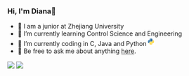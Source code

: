 

### Hi, I'm Diana👋



- 🔭 I am a junior at Zhejiang University
- 🌱 I’m currently learning Control Science and Engineering
- 🤔 I’m currently coding in C, Java and Python<img height="20" src="https://raw.githubusercontent.com/github/explore/80688e429a7d4ef2fca1e82350fe8e3517d3494d/topics/python/python.png">
- 💬 Be free to ask me about anything [here](https://github.com/Ainsley-uu/Ainsley-uu/issues).

<img align="center" src="https://github-readme-stats.vercel.app/api?username=Ainsley-uu&show_icons=true&hide_border=true">

<img align="center" src="https://github-readme-stats.vercel.app/api/top-langs/?username=Ainsley-uu&hide_border=true">



